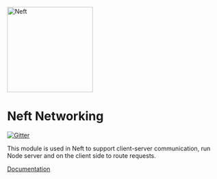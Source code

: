 <a href="http://www.neft.io"><img src="http://www.neft.io/static/images/neft-white.svg" alt="Neft" width="200"></a>

# Neft Networking

[![Gitter](https://img.shields.io/gitter/room/nwjs/nw.js.svg)](https://gitter.im/Neft-io/neft)

This module is used in Neft to support client-server communication, run Node server and on the client side to route requests.

[Documentation](http://www.neft.io/docs/networking/index.coffee.md)
